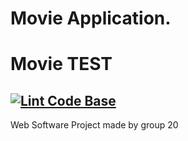 # Movie Application.
# Movie TEST
## [![Lint Code Base](https://github.com/Web-Software-Project-Group20/MovieApp/actions/workflows/super-linter.yml/badge.svg?branch=main)](https://github.com/Web-Software-Project-Group20/MovieApp/actions/workflows/super-linter.yml)
Web Software Project made by group 20
